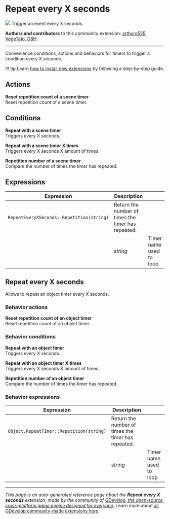 # Repeat every X seconds

<img src="https://resources.gdevelop-app.com/assets/Icons/repeat.svg" class="extension-icon"></img>
Trigger an event every X seconds.

**Authors and contributors** to this community extension: [arthuro555](https://gd.games/arthuro555), [VegeTato](https://gd.games/VegeTato), [D8H](https://gd.games/D8H).

---

Convenience conditions, actions and behaviors for timers to trigger a condition every X seconds.

!!! tip
    Learn [how to install new extensions](/gdevelop5/extensions/search) by following a step-by-step guide.

## Actions

**Reset repetition count of a scene timer**  
Reset repetition count of a scene timer.

## Conditions

**Repeat with a scene timer**  
Triggers every X seconds.

**Repeat with a scene timer X times**  
Triggers every X seconds X amount of times.

**Repetition number of a scene timer**  
Compare the number of times the timer has repeated.

## Expressions

| Expression | Description |  |
|-----|-----|-----|
| `RepeatEveryXSeconds::Repetition(string)` | Return the number of times the timer has repeated. ||
| | _string_ | Timer name used to loop |

## Repeat every X seconds 

Allows to repeat an object timer every X seconds. 

### Behavior actions

**Reset repetition count of an object timer**  
Reset repetition count of an object timer.

### Behavior conditions

**Repeat with an object timer**  
Triggers every X seconds.

**Repeat with an object timer X times**  
Triggers every X seconds X amount of times.

**Repetition number of an object timer**  
Compare the number of times the timer has repeated.

### Behavior expressions

| Expression | Description |  |
|-----|-----|-----|
| `Object.RepeatTimer::Repetition(string)` | Return the number of times the timer has repeated. ||
| | _string_ | Timer name used to loop |

---

*This page is an auto-generated reference page about the **Repeat every X seconds** extension, made by the community of [GDevelop, the open-source, cross-platform game engine designed for everyone](https://gdevelop.io/).* Learn more about [all GDevelop community-made extensions here](/gdevelop5/extensions).